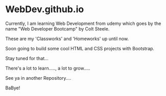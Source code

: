 # WebDev.github.io

Currently, I am learning Web Development from udemy which goes by the name "Web Developer Bootcamp" by Colt Steele.

These are my 'Classworks' and 'Homeworks' up until now.

Soon going to build some cool HTML and CSS projects with Bootstrap.

Stay tuned for that...
 
There's a lot to learn....., a lot to grow.....

See ya in another Repository....

BaBye!

